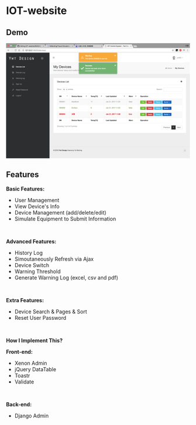 # IOT-website

## Demo

<img src="/pic/demo.png"/>

## Features

**Basic Features:**

- User Management
- View Device's Info
- Device Management (add/delete/edit)
- Simulate Equipment to Submit Information

<br>

**Advanced Features:**

- History Log
- Simoutaneously Refresh via Ajax
- Device Switch
- Warning Threshold
- Generate Warning Log (excel, csv and pdf)

<br>

**Extra Features:**

- Device Search & Pages & Sort
- Reset User Password

<br>

**How I Implement This?**

**Front-end:**

- Xenon Admin
- jQuery DataTable
- Toastr
- Validate

<br>

**Back-end:**

- Django Admin

